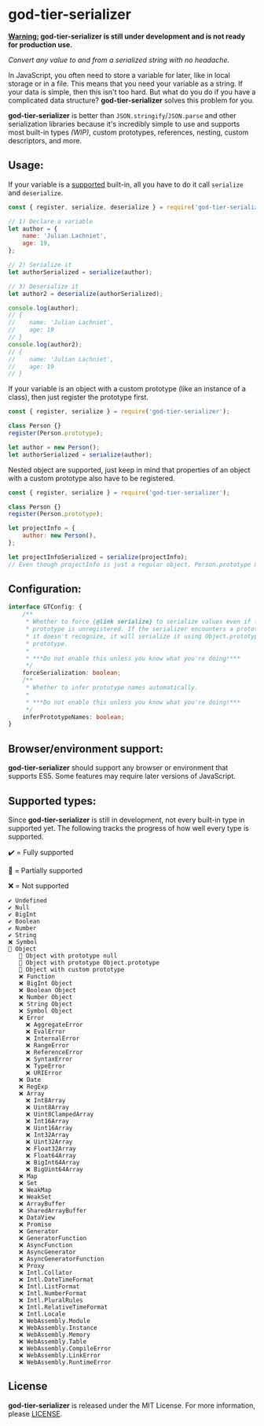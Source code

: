 # god-tier-serializer

**<ins>Warning:</ins> god-tier-serializer is still under development and is not ready for production use.**

_Convert any value to and from a serialized string with no headache._

In JavaScript, you often need to store a variable for later, like in local storage or in a file. This means that you need your variable as a string. If your data is simple, then this isn't too hard. But what do you do if you have a complicated data structure? **god-tier-serializer** solves this problem for you.

**god-tier-serializer** is better than `JSON.stringify`/`JSON.parse` and other serialization libraries because it's incredibly simple to use and supports most built-in types _(WIP)_, custom prototypes, references, nesting, custom descriptors, and more.

## Usage:

If your variable is a [supported](#supported-types) built-in, all you have to do it call `serialize` and `deserialize`.

```js
const { register, serialize, deserialize } = require('god-tier-serializer');

// 1) Declare a variable
let author = {
	name: 'Julian Lachniet',
	age: 19,
};

// 2) Serialize it
let authorSerialized = serialize(author);

// 3) Deserialize it
let author2 = deserialize(authorSerialized);

console.log(author);
// {
//    name: 'Julian Lachniet',
//    age: 19
// }
console.log(author2);
// {
//    name: 'Julian Lachniet',
//    age: 19
// }
```

If your variable is an object with a custom prototype (like an instance of a class), then just register the prototype first.

```js
const { register, serialize } = require('god-tier-serializer');

class Person {}
register(Person.prototype);

let author = new Person();
let authorSerialized = serialize(author);
```

Nested object are supported, just keep in mind that properties of an object with a custom prototype also have to be registered.

```js
const { register, serialize } = require('god-tier-serializer');

class Person {}
register(Person.prototype);

let projectInfo = {
	author: new Person(),
};

let projectInfoSerialized = serialize(projectInfo);
// Even though projectInfo is just a regular object, Person.prototype must still be registered beforehand.
```

## Configuration:

```ts
interface GTConfig: {
	/**
	 * Whether to force {@link serialize} to serialize values even if their
	 * prototype is unregistered. If the serializer encounters a prototype that
	 * it doesn't recognize, it will serialize it using Object.prototype as the
	 * prototype.
	 *
	 * ***Do not enable this unless you know what you're doing!***
	 */
	forceSerialization: boolean;
	/**
	 * Whether to infer prototype names automatically.
	 *
	 * ***Do not enable this unless you know what you're doing!***
	 */
	inferPrototypeNames: boolean;
}
```

## Browser/environment support:

**god-tier-serializer** should support any browser or environment that supports ES5. Some features may require later versions of JavaScript.

## Supported types:

Since **god-tier-serializer** is still in development, not every built-in type in supported yet. The following tracks the progress of how well every type is supported.

✔️ = Fully supported

📝 = Partially supported

❌ = Not supported

```
✔️ Undefined
✔️ Null
✔️ BigInt
✔️ Boolean
✔️ Number
✔️ String
❌ Symbol
📝 Object
   📝 Object with prototype null
   📝 Object with prototype Object.prototype
   📝 Object with custom prototype
   ❌ Function
   ❌ BigInt Object
   ❌ Boolean Object
   ❌ Number Object
   ❌ String Object
   ❌ Symbol Object
   ❌ Error
     ❌ AggregateError
     ❌ EvalError
     ❌ InternalError
     ❌ RangeError
     ❌ ReferenceError
     ❌ SyntaxError
     ❌ TypeError
     ❌ URIError
   ❌ Date
   ❌ RegExp
   ❌ Array
     ❌ Int8Array
     ❌ Uint8Array
     ❌ Uint8ClampedArray
     ❌ Int16Array
     ❌ Uint16Array
     ❌ Int32Array
     ❌ Uint32Array
     ❌ Float32Array
     ❌ Float64Array
     ❌ BigInt64Array
     ❌ BigUint64Array
   ❌ Map
   ❌ Set
   ❌ WeakMap
   ❌ WeakSet
   ❌ ArrayBuffer
   ❌ SharedArrayBuffer
   ❌ DataView
   ❌ Promise
   ❌ Generator
   ❌ GeneratorFunction
   ❌ AsyncFunction
   ❌ AsyncGenerator
   ❌ AsyncGeneratorFunction
   ❌ Proxy
   ❌ Intl.Collator
   ❌ Intl.DateTimeFormat
   ❌ Intl.ListFormat
   ❌ Intl.NumberFormat
   ❌ Intl.PluralRules
   ❌ Intl.RelativeTimeFormat
   ❌ Intl.Locale
   ❌ WebAssembly.Module
   ❌ WebAssembly.Instance
   ❌ WebAssembly.Memory
   ❌ WebAssembly.Table
   ❌ WebAssembly.CompileError
   ❌ WebAssembly.LinkError
   ❌ WebAssembly.RuntimeError
```

## License

**god-tier-serializer** is released under the MIT License. For more information, please [LICENSE](https://github.com/jlachniet/god-tier-serializer/blob/main/LICENSE).
